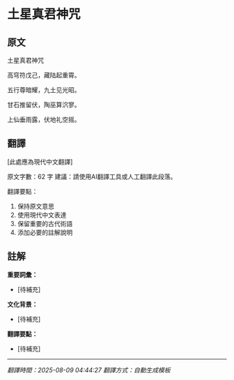 # 土星真君神咒

## 原文

土星真君神咒

高穹符戊己，藏陆起重霄。

五行尊暗耀，九土见光昭。

甘石推留伏，陶巫算泬寥。

上仙垂雨露，伏地礼空摇。

## 翻譯

[此處應為現代中文翻譯]

原文字數：62 字
建議：請使用AI翻譯工具或人工翻譯此段落。

翻譯要點：
1. 保持原文意思
2. 使用現代中文表達
3. 保留重要的古代術語
4. 添加必要的註解說明

## 註解

**重要詞彙：**
- [待補充]

**文化背景：**
- [待補充]

**翻譯要點：**
- [待補充]

---
*翻譯時間：2025-08-09 04:44:27*
*翻譯方式：自動生成模板*
